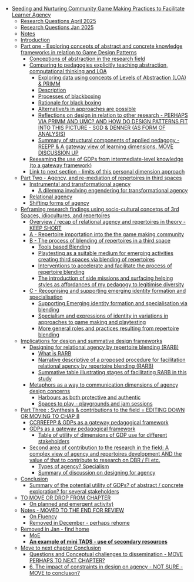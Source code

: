 -   [Seeding and Nurturing Community Game Making Practices to Facilitate
    Learner
    Agency](#seeding-and-nurturing-community-game-making-practices-to-facilitate-learner-agency)
    -   [Research Questions April 2025](#research-questions-april-2025)
    -   [Research Questions Jan 2025](#research-questions-jan-2025)
    -   [Notes](#notes)
    -   [Introduction](#introduction)
    -   [Part one - Exploring concepts of abstract and concrete
        knowledge frameworks in relation to Game Design
        Patterns](#part-one---exploring-concepts-of-abstract-and-concrete-knowledge-frameworks-in-relation-to-game-design-patterns)
        -   [Conceptions of abstraction in the research
            field](#conceptions-of-abstraction-in-the-research-field)
        -   [Comparing to pedagogies explicitly teaching abstraction,
            computational thinking and
            LOA](#comparing-to-pedagogies-explicitly-teaching-abstraction-computational-thinking-and-loa)
            -   [Exploring data using concepts of Levels of Abstraction
                (LOA) &
                PRIMM](#exploring-data-using-concepts-of-levels-of-abstraction-loa-primm)
            -   [Description](#description)
            -   [Processes of blackboxing](#processes-of-blackboxing)
            -   [Rationale for black
                boxing](#rationale-for-black-boxing)
            -   [Alternative/s in approaches are
                possible](#alternatives-in-approaches-are-possible)
            -   [Reflections on design in relation to other research -
                PERHAPS VIA PRIMM AND UMC? AND HOW DO DESIGN PATTERNS
                FIT INTO THIS PICTURE - SGD & DENNER (AS FORM OF
                ANALYSIS)](#reflections-on-design-in-relation-to-other-research---perhaps-via-primm-and-umc-and-how-do-design-patterns-fit-into-this-picture---sgd-denner-as-form-of-analysis)
            -   [Summary of structural components of applied pedagogy -
                REEPP & A gateway view of learning dimensions. MOVE
                DISCUSSION
                UP](#summary-of-structural-components-of-applied-pedagogy---reepp-a-gateway-view-of-learning-dimensions.-move-discussion-up)
        -   [Reexaming the use of GDPs from intermediate-level knowledge
            (to a gateway
            framework)](#reexaming-the-use-of-gdps-from-intermediate-level-knowledge-to-a-gateway-framework)
        -   [Link to next section - limits of this personal dimension
            approach](#link-to-next-section---limits-of-this-personal-dimension-approach)
    -   [Part Two - Agency, and re-mediation of repertoires in third
        spaces](#part-two---agency-and-re-mediation-of-repertoires-in-third-spaces)
        -   [Instrumental and transformational
            agency](#instrumental-and-transformational-agency)
            -   [A dilemma involving engendering for transformational
                agency](#a-dilemma-involving-engendering-for-transformational-agency)
        -   [Relational agency](#relational-agency)
        -   [Shifting forms of agency](#shifting-forms-of-agency)
    -   [Reframing research findings using socio-cultural concetps of
        3rd Spaces, idiocultures, and
        repertoires](#reframing-research-findings-using-socio-cultural-concetps-of-3rd-spaces-idiocultures-and-repertoires)
        -   [Overview / recap of relational agency and repertoires in
            theory - KEEP
            SHORT](#overview-recap-of-relational-agency-and-repertoires-in-theory---keep-short)
        -   [A - Repertoire importation into the the game making
            community](#a---repertoire-importation-into-the-the-game-making-community)
        -   [B - The process of blending of repertoires in a third
            space](#b---the-process-of-blending-of-repertoires-in-a-third-space)
            -   [Tools based Blending](#tools-based-blending)
            -   [Playtesting as a suitable medium for emerging
                activities creating third spaces via blending of
                repertoires](#playtesting-as-a-suitable-medium-for-emerging-activities-creating-third-spaces-via-blending-of-repertoires)
            -   [Interventions to accelerate and facilitate the process
                of repertoire
                blending](#interventions-to-accelerate-and-facilitate-the-process-of-repertoire-blending)
            -   [The introduction of side missions and surfacing helping
                styles as affordances of my pedagogy to legitimise
                diversity](#the-introduction-of-side-missions-and-surfacing-helping-styles-as-affordances-of-my-pedagogy-to-legitimise-diversity)
        -   [C - Recognising and supporting emerging identity formation
            and
            specialisation](#c---recognising-and-supporting-emerging-identity-formation-and-specialisation)
            -   [Supporting Emerging identity formation and
                specialisation via
                blending](#supporting-emerging-identity-formation-and-specialisation-via-blending)
            -   [Specialism and expressions of identity in variations in
                approaches to game making and
                playtesting](#specialism-and-expressions-of-identity-in-variations-in-approaches-to-game-making-and-playtesting)
            -   [More general roles and practices resulting from
                repertoire
                blending](#more-general-roles-and-practices-resulting-from-repertoire-blending)
    -   [Implications for design and summative design
        frameworks](#implications-for-design-and-summative-design-frameworks)
        -   [Designing for relational agency by repertoire blending
            (RARB)](#designing-for-relational-agency-by-repertoire-blending-rarb)
            -   [What is RARB](#what-is-rarb)
            -   [Narrative descriptive of a proposed procedure for
                facilitation relational agency by repertoire blending
                (RARB)](#narrative-descriptive-of-a-proposed-procedure-for-facilitation-relational-agency-by-repertoire-blending-rarb)
            -   [Summative table illustrating stages of facilitating
                RARB in this
                study](#summative-table-illustrating-stages-of-facilitating-rarb-in-this-study)
        -   [Metaphors as a way to communication dimensions of agency
            design
            concerns](#metaphors-as-a-way-to-communication-dimensions-of-agency-design-concerns)
            -   [Harbours as both protective and
                authentic](#harbours-as-both-protective-and-authentic)
            -   [Spaces to play - playgrounds and jam
                sessions](#spaces-to-play---playgrounds-and-jam-sessions)
    -   [Part Three : Synthesis & contributions to the field = EDITING
        DOWN OR MOVING TO CHAP
        8](#part-three-synthesis-contributions-to-the-field-editing-down-or-moving-to-chap-8)
        -   [CCRREEPP & GDPs as a gateway pedagogical
            framework](#ccrreepp-gdps-as-a-gateway-pedagogical-framework)
        -   [GDPs as a gateway pedagogical
            framework](#gdps-as-a-gateway-pedagogical-framework)
            -   [Table of utility of dimensions of GDP use for different
                stakeholders](#table-of-utility-of-dimensions-of-gdp-use-for-different-stakeholders)
        -   [Second area of contribution to the research in the field: A
            complex view of agency and repertoires development AND the
            value of that to contribute to research on DBR / FI
            etc.](#second-area-of-contribution-to-the-research-in-the-field-a-complex-view-of-agency-and-repertoires-development-and-the-value-of-that-to-contribute-to-research-on-dbr-fi-etc.)
            -   [Types of agency?
                Specialism](#types-of-agency-specialism)
            -   [Summary of discussion on designing for
                agency](#summary-of-discussion-on-designing-for-agency)
    -   [Conclusion](#conclusion)
        -   [Summary of the potential utility of GDPs? of abstract /
            concrete exploration? for several
            stakeholders](#summary-of-the-potential-utility-of-gdps-of-abstract-concrete-exploration-for-several-stakeholders)
    -   [TO MOVE OR DROP FROM CHAPTER](#to-move-or-drop-from-chapter)
        -   [On planned and emergent
            activity)](#on-planned-and-emergent-activity)
    -   [Notes - MOVED TO THE END FOR
        REVIEW](#notes---moved-to-the-end-for-review)
        -   [On Fluency](#on-fluency)
        -   [Removed in December - perhaps
            rehome](#removed-in-december---perhaps-rehome)
    -   [Removed in Jan - find home](#removed-in-jan---find-home)
        -   [MoE](#moe)
        -   [**An example of mini TADS - use of secondary
            resources**](#an-example-of-mini-tads---use-of-secondary-resources)
    -   [Move to next chapter
        Conclusion](#move-to-next-chapter-conclusion)
        -   [Questions and Conceptual challenges to dissemination - MOVE
            PERHAPS TO NEXT
            CHAPTER?](#questions-and-conceptual-challenges-to-dissemination---move-perhaps-to-next-chapter)
        -   [6. The impact of constraints in design on agency - NOT SURE
            -MOVE to
            concluson?](#the-impact-of-constraints-in-design-on-agency---not-sure--move-to-concluson)
